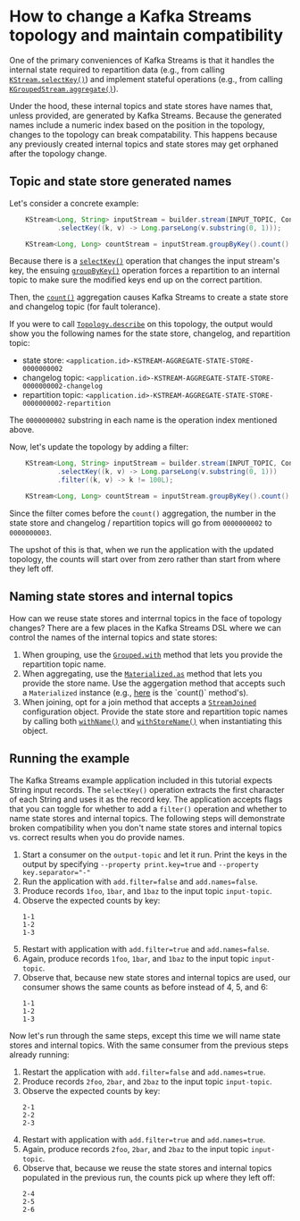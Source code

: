 # How to change a Kafka Streams topology and maintain compatibility

One of the primary conveniences of Kafka Streams is that it handles the internal state required to repartition data (e.g., from calling [`KStream.selectKey()`](https://kafka.apache.org/36/javadoc/org/apache/kafka/streams/kstream/KStream.html#selectKey(org.apache.kafka.streams.kstream.KeyValueMapper))) 
and implement stateful operations (e.g., from calling [`KGroupedStream.aggregate()`](https://kafka.apache.org/20/javadoc/org/apache/kafka/streams/kstream/KGroupedStream.html#aggregate-org.apache.kafka.streams.kstream.Initializer-org.apache.kafka.streams.kstream.Aggregator-)).

Under the hood, these internal topics and state stores have names that, unless provided, are generated by Kafka Streams. Because the generated names include a numeric index based on the position in the topology, changes to the topology can break compatability. This happens because any previously created internal topics and state stores may get orphaned after the topology change.

## Topic and state store generated names

Let's consider a concrete example:

```java
    KStream<Long, String> inputStream = builder.stream(INPUT_TOPIC, Consumed.with(longSerde, stringSerde))
            .selectKey((k, v) -> Long.parseLong(v.substring(0, 1)));

    KStream<Long, Long> countStream = inputStream.groupByKey().count().toStream();
```

Because there is a [`selectKey()`](https://kafka.apache.org/36/javadoc/org/apache/kafka/streams/kstream/KStream.html#selectKey(org.apache.kafka.streams.kstream.KeyValueMapper)) operation that changes the input stream's key, the ensuing 
[`groupByKey()`](https://kafka.apache.org/36/javadoc/org/apache/kafka/streams/kstream/KStream.html#groupByKey()) operation forces a repartition to an internal topic to make sure the modified keys end up on the correct partition.

Then, the [`count()`](https://kafka.apache.org/36/javadoc/org/apache/kafka/streams/kstream/KGroupedStream.html#count()) aggregation causes Kafka Streams to create a state store and changelog topic (for fault tolerance).

If you were to call [`Topology.describe`](https://kafka.apache.org/36/javadoc/org/apache/kafka/streams/Topology.html#describe()) on this topology, the output would show you the following names for the state store, changelog, and repartition topic:

* state store: `<application.id>-KSTREAM-AGGREGATE-STATE-STORE-0000000002`
* changelog topic: `<application.id>-KSTREAM-AGGREGATE-STATE-STORE-0000000002-changelog`
* repartition topic: `<application.id>-KSTREAM-AGGREGATE-STATE-STORE-0000000002-repartition`

The `0000000002` substring in each name is the operation index mentioned above.

Now, let's update the topology by adding a filter:

```java
    KStream<Long, String> inputStream = builder.stream(INPUT_TOPIC, Consumed.with(longSerde, stringSerde))
            .selectKey((k, v) -> Long.parseLong(v.substring(0, 1)))
            .filter((k, v) -> k != 100L);

    KStream<Long, Long> countStream = inputStream.groupByKey().count().toStream();
```

Since the filter comes before the `count()` aggregation, the number in the state store and changelog / repartition topics will go from `0000000002` to `0000000003`.

The upshot of this is that, when we run the application with the updated topology, the counts will start over from zero rather than start from where they left off.

## Naming state stores and internal topics

How can we reuse state stores and interrnal topics in the face of topology changes? There are a few places in the Kafka Streams DSL where we can control the names of the internal topics and state stores:

1. When grouping, use the [`Grouped.with`](https://kafka.apache.org/36/javadoc/org/apache/kafka/streams/kstream/Grouped.html#with(java.lang.String,org.apache.kafka.common.serialization.Serde,org.apache.kafka.common.serialization.Serde)) method that lets you provide the repartition topic name.
1. When aggregating, use the [`Materialized.as`](https://kafka.apache.org/36/javadoc/org/apache/kafka/streams/kstream/Materialized.html#as(java.lang.String)) method that lets you provide the store name. Use the aggergation method that accepts such a `Materialized` instance (e.g., [here](https://kafka.apache.org/36/javadoc/org/apache/kafka/streams/kstream/KGroupedStream.html#count(org.apache.kafka.streams.kstream.Materialized)) is the `count()` method's).
1. When joining, opt for a join method that accepts a [`StreamJoined`](https://kafka.apache.org/36/javadoc/org/apache/kafka/streams/kstream/StreamJoined.html) configuration object. Provide the state store and repartition topic names by calling both [`withName()`](https://kafka.apache.org/36/javadoc/org/apache/kafka/streams/kstream/StreamJoined.html#withName(java.lang.String)) and [`withStoreName()`](https://kafka.apache.org/36/javadoc/org/apache/kafka/streams/kstream/StreamJoined.html#withStoreName(java.lang.String)) when instantiating this object.

## Running the example 

The Kafka Streams example application included in this tutorial expects String input records. The `selectKey()` operation extracts the first character of each String and uses it as the record key. The application accepts flags that you can toggle for whether to add a `filter()` operation and whether to name state stores and internal topics. The following steps will demonstrate broken compatibility when you don't name state stores and internal topics vs. correct results when you do provide names.

1. Start a consumer on the `output-topic` and let it run. Print the keys in the output by specifying `--property print.key=true` and `--property key.separator="-"`
2. Run the application with `add.filter=false` and `add.names=false`.
3. Produce records `1foo`, `1bar`, and `1baz` to the input topic `input-topic`.
4. Observe the expected counts by key:
    ```noformat
    1-1
    1-2
    1-3
    ```
5. Restart with application with `add.filter=true` and `add.names=false`.
6. Again, produce records `1foo`, `1bar`, and `1baz` to the input topic `input-topic`.
7. Observe that, because new state stores and internal topics are used, our consumer shows the same counts as before instead of 4, 5, and 6:
    ```noformat
    1-1
    1-2
    1-3
    ```
   
Now let's run through the same steps, except this time we will name state stores and internal topics. With the same consumer from the previous steps already running:

1. Restart the application with `add.filter=false` and `add.names=true`.
3. Produce records `2foo`, `2bar`, and `2baz` to the input topic `input-topic`.
4. Observe the expected counts by key:
    ```noformat
    2-1
    2-2
    2-3
    ```
5. Restart with application with `add.filter=true` and `add.names=true`.
6. Again, produce records `2foo`, `2bar`, and `2baz` to the input topic `input-topic`.
7. Observe that, because we reuse the state stores and internal topics populated in the previous run, the counts pick up where they left off:
    ```noformat
    2-4
    2-5
    2-6
    ```
